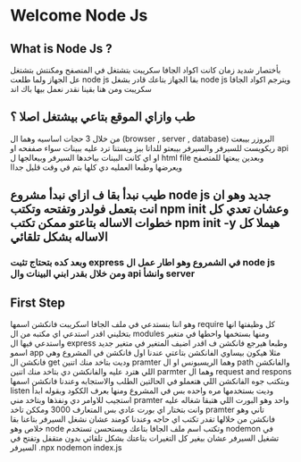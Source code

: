 # Welcome Node Js 
## What is Node Js  ?
بأختصار شديد زمان كانت اكواد الجافا سكريبت بتشتغل في المتصفح ومكنتش بتشتغل عل الجهاز ولما طلعت node js بقا الجهاز بتاعك قادر بشغل node js ويترجم اكواد الجافا سكريبت ومن هنا بقينا نقدر نعمل بيها باك اند 
## طب وازاي الموقع بتاعي بيشتغل اصلا ؟
من خلال 3 حجات اساسيه وهما ال (browser , server , database) البروزر بيبعت ريكويست للسيرفر والسيرفر بيبعتو للداتا بيز ويستنا ترد عليه ببينات سواء صففحه او api او اي كانت البينات بياخدها السيرفر وبيعالجها ل html file وبعدين يبعتها للمتصفح ويعرضها وطبعا العمليه دي كلها بتم قي وقت قليل جداا 
## طيب نبدأ بقا ف ازاي نبدأ مشروع node js جديد وهو ان انت بتعمل فولدر وتفتحه وتكتب npm init وعشان تعدي كل خطوات الاساله بتاعتو ممكن تكتب npm init -y هيملا كل الاساله بشكل تلقائي 
### وبعد كده بتحتاج تثبت express في الشمروع وهو اطار عمل ال node js ومن خلال بقدر ابني البينات وال api وانشأ server 
## First Step 
وهو اننا بنستدعي في ملف الجافا اسكريبت فانكشن اسمها require كل وظيفتها انها بتخليني اقدر استدعي اي مكتبه من ال modules ومنها بستخمها واحطها في متغير واستدعي فيها ال express وطبعا هيرجع فانكشن ف اقدر اضيف المتغير في متغير جديد اسمو app مثلا هيكون بيساوي الفانكشن بتاعتي
عندنا اول فانكشن في المشروع وهي فانكشن ال get وديت بتاخد منك اتنين pramter وهما الريسبونس او ال path والفانكشن اللي هترد عليه والفانكشن دي بتاخد منك اتنين parmter وهما ال request and respons وبتكتب جوه الفانكشن اللي هتعملو في الحالتين الطلب والاستجابه 
وعندنا فانكشن اسمها listen وديت بستخدمها مره واحده بس في المشروع ومنها بعرف الككود وبقوله ابدأ استجيب للاوامر دي ونفذها وبتاخد مني pramter واحد وهو البورت اللي هتبقا شغاله عليه وانت بتختار اي بورت عادي بس المتعارف 3000 ومككن تاخد pramter تاني وهو فانكشن من خلالها تقدر تكتب اي حاجه
وعندنا كومند عشان نشغل السيرفر بتاعنا بقا خلاص وهو node وتكتب اسم ملف الجافا بتاعك 
ويستحسن تستخدم nodemon في تشغيل السيرفر عشان بيغير كل التغيرات بتاعتك بشكل تلقائي بدون متقفل وتفتح في السيرفر  .npx nodemon index.js



